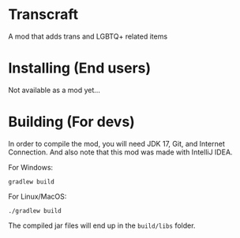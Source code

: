 # Transcraft

A mod that adds trans and LGBTQ+ related items

# Installing (End users)

Not available as a mod yet...

# Building (For devs)

In order to compile the mod, you will need JDK 17, Git, and Internet Connection. And also note that this mod was made with IntelliJ IDEA.

For Windows:

```
gradlew build
```

For Linux/MacOS:

```
./gradlew build
```

The compiled jar files will end up in the `build/libs` folder.
